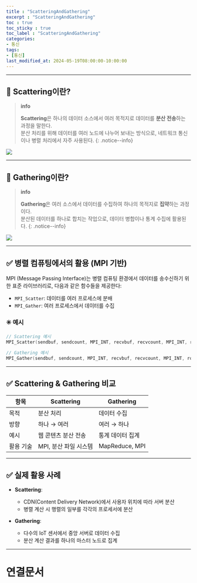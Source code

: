 ```yaml
---
title : "ScatteringAndGathering"
excerpt : "ScatteringAndGathering"
toc : true
toc_sticky : true
toc_label : "ScatteringAndGathering"
categories:
- 통신
tags:
- [통신]
last_modified_at: 2024-05-19T08:00:00-10:00:00
---
```

  
---
  
## 📌 Scattering이란?

> **info**
>
> **Scattering**은 하나의 데이터 소스에서 여러 목적지로 데이터를 **분산 전송**하는 과정을 말한다.  
> 분산 처리를 위해 데이터를 여러 노드에 나누어 보내는 방식으로, 네트워크 통신이나 병렬 처리에서 자주 사용된다. 
{: .notice--info}  

![](98.Resources/Images/ScatteringWorkFlow.png)

---
  
## 📌 Gathering이란?

> **info**
>
> **Gathering**은 여러 소스에서 데이터를 수집하여 하나의 목적지로 **집약**하는 과정이다.  
> 분산된 데이터를 하나로 합치는 작업으로, 데이터 병합이나 통계 수집에 활용된다. 
{: .notice--info}  

![](98.Resources/Images/GatheringWorkFlow.png)

---
  
## ✅ 병렬 컴퓨팅에서의 활용 (MPI 기반)

MPI (Message Passing Interface)는 병렬 컴퓨팅 환경에서 데이터를 송수신하기 위한 표준 라이브러리로, 다음과 같은 함수들을 제공한다:

- `MPI_Scatter`: 데이터를 여러 프로세스에 분배
- `MPI_Gather`: 여러 프로세스에서 데이터를 수집
  
### ✳️ 예시
  
```c
// Scattering 예시
MPI_Scatter(sendbuf, sendcount, MPI_INT, recvbuf, recvcount, MPI_INT, root, MPI_COMM_WORLD);

// Gathering 예시
MPI_Gather(sendbuf, sendcount, MPI_INT, recvbuf, recvcount, MPI_INT, root, MPI_COMM_WORLD);
```

---
  
## ✅ Scattering & Gathering 비교

| 항목 | Scattering | Gathering |
|------|------------|-----------|
| 목적 | 분산 처리 | 데이터 수집 |
| 방향 | 하나 → 여러 | 여러 → 하나 |
| 예시 | 웹 콘텐츠 분산 전송 | 통계 데이터 집계 |
| 활용 기술 | MPI, 분산 파일 시스템 | MapReduce, MPI |

---
  
## ✅ 실제 활용 사례

- **Scattering**:
  - CDN(Content Delivery Network)에서 사용자 위치에 따라 서버 분산
  - 병렬 계산 시 행렬의 일부를 각각의 프로세서에 분산

- **Gathering**:
  - 다수의 IoT 센서에서 중앙 서버로 데이터 수집
  - 분산 계산 결과를 하나의 마스터 노드로 집계

---
  
# 연결문서
